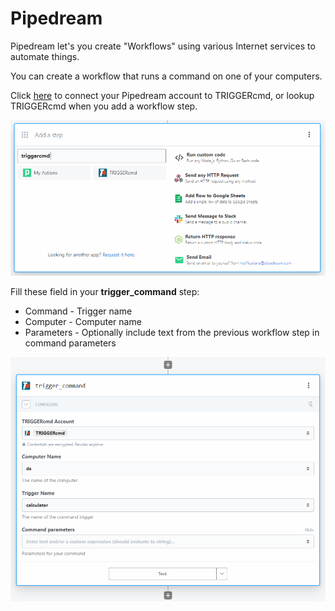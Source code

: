 # Pipedream

Pipedream let's you create "Workflows" using various Internet services to automate things.

You can create a workflow that runs a command on one of your computers.

Click [here](https://pipedream.com/apps/triggercmd) to connect your Pipedream account to TRIGGERcmd, or lookup TRIGGERcmd when you add a workflow step.

![TRIGGERcmd in Pipedream](./images/pipe-dream-step.png)

Fill these field in your **trigger_command** step:
* Command - Trigger name
* Computer - Computer name
* Parameters - Optionally include text from the previous workflow step in command parameters

![TRIGGERcmd in Pipedream](./images/pipe-dream.png)